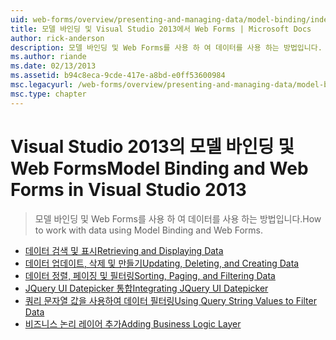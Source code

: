 ```yaml
---
uid: web-forms/overview/presenting-and-managing-data/model-binding/index
title: 모델 바인딩 및 Visual Studio 2013에서 Web Forms | Microsoft Docs
author: rick-anderson
description: 모델 바인딩 및 Web Forms를 사용 하 여 데이터를 사용 하는 방법입니다.
ms.author: riande
ms.date: 02/13/2013
ms.assetid: b94c8eca-9cde-417e-a8bd-e0ff53600984
msc.legacyurl: /web-forms/overview/presenting-and-managing-data/model-binding
msc.type: chapter
---
```

<a name="model-binding-and-web-forms-in-visual-studio-2013"></a><span data-ttu-id="8e421-103">Visual Studio 2013의 모델 바인딩 및 Web Forms</span><span class="sxs-lookup"><span data-stu-id="8e421-103">Model Binding and Web Forms in Visual Studio 2013</span></span>
====================
> <span data-ttu-id="8e421-104">모델 바인딩 및 Web Forms를 사용 하 여 데이터를 사용 하는 방법입니다.</span><span class="sxs-lookup"><span data-stu-id="8e421-104">How to work with data using Model Binding and Web Forms.</span></span>


- [<span data-ttu-id="8e421-105">데이터 검색 및 표시</span><span class="sxs-lookup"><span data-stu-id="8e421-105">Retrieving and Displaying Data</span></span>](retrieving-data.md)
- [<span data-ttu-id="8e421-106">데이터 업데이트, 삭제 및 만들기</span><span class="sxs-lookup"><span data-stu-id="8e421-106">Updating, Deleting, and Creating Data</span></span>](updating-deleting-and-creating-data.md)
- [<span data-ttu-id="8e421-107">데이터 정렬, 페이징 및 필터링</span><span class="sxs-lookup"><span data-stu-id="8e421-107">Sorting, Paging, and Filtering Data</span></span>](sorting-paging-and-filtering-data.md)
- [<span data-ttu-id="8e421-108">JQuery UI Datepicker 통합</span><span class="sxs-lookup"><span data-stu-id="8e421-108">Integrating JQuery UI Datepicker</span></span>](integrating-jquery-ui.md)
- [<span data-ttu-id="8e421-109">쿼리 문자열 값을 사용하여 데이터 필터링</span><span class="sxs-lookup"><span data-stu-id="8e421-109">Using Query String Values to Filter Data</span></span>](using-query-string-values-to-retrieve-data.md)
- [<span data-ttu-id="8e421-110">비즈니스 논리 레이어 추가</span><span class="sxs-lookup"><span data-stu-id="8e421-110">Adding Business Logic Layer</span></span>](adding-business-logic-layer.md)
